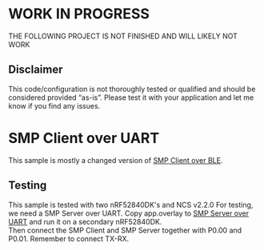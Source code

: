 # WORK IN PROGRESS
THE FOLLOWING PROJECT IS NOT FINISHED AND WILL LIKELY NOT WORK

## Disclaimer
This code/configuration is not thoroughly tested or qualified and should be considered provided “as-is”. Please test it with your application and let me know if you find any issues.

# SMP Client over UART
This sample is mostly a changed version of [SMP Client over BLE](../smp_client_ble).

## Testing
This sample is tested with two nRF52840DK's and NCS v2.2.0
For testing, we need a SMP Server over UART. Copy app.overlay to  [SMP Server over UART](../../smp/mcuboot_smp_uart) and run it on a secondary nRF52840DK.  
Then connect the SMP Client and SMP Server together with P0.00 and P0.01. Remember to connect TX-RX.

